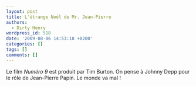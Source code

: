 ```yaml
---
layout: post
title: L'étrange Noël de Mr. Jean-Pierre
authors:
  - Dirty Henry
wordpress_id: 518
date: '2009-08-06 14:53:18 +0200'
categories: []
tags: []
comments: []
---
```

Le film *Numéro 9* est produit par Tim Burton. On pense à Johnny Depp pour le rôle de Jean-Pierre Papin. Le monde va mal !
